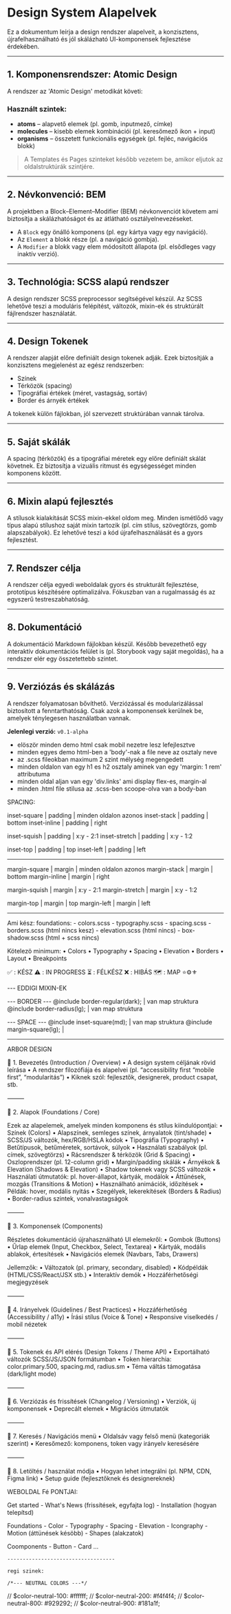 # Design System Alapelvek

Ez a dokumentum leírja a design rendszer alapelveit, a konzisztens, újrafelhasználható és jól skálázható UI-komponensek fejlesztése érdekében.

---

## 1. Komponensrendszer: Atomic Design

A rendszer az 'Atomic Design' metodikát követi:

### Használt szintek:

- **atoms** – alapvető elemek (pl. gomb, inputmező, címke)
- **molecules** – kisebb elemek kombinációi (pl. keresőmező ikon + input)
- **organisms** – összetett funkcionális egységek (pl. fejléc, navigációs blokk)

> A Templates és Pages szinteket később vezetem be, amikor eljutok az oldalstruktúrák szintjére.

---

## 2. Névkonvenció: BEM

A projektben a Block–Element–Modifier (BEM) névkonvenciót követem
ami biztosítja a skálázhatóságot és az átlátható osztályelnevezéseket.

- A `Block` egy önálló komponens (pl. egy kártya vagy egy navigáció).
- Az `Element` a blokk része (pl. a navigáció gombja).
- A `Modifier` a blokk vagy elem módosított állapota (pl. elsődleges vagy inaktív verzió).

---

## 3. Technológia: SCSS alapú rendszer

A design rendszer SCSS preprocessor segítségével készül. Az SCSS lehetővé teszi a moduláris felépítést, változók, mixin-ek és struktúrált fájlrendszer használatát.

---

## 4. Design Tokenek

A rendszer alapját előre definiált design tokenek adják. Ezek biztosítják a konzisztens megjelenést az egész rendszerben:

- Színek
- Térközök (spacing)
- Tipográfiai értékek (méret, vastagság, sortáv)
- Border és árnyék értékek

A tokenek külön fájlokban, jól szervezett struktúrában vannak tárolva.

---

## 5. Saját skálák

A spacing (térközök) és a tipográfiai méretek egy előre definiált skálát követnek. Ez biztosítja a vizuális ritmust és egységességet minden komponens között.

---

## 6. Mixin alapú fejlesztés

A stílusok kialakítását SCSS mixin-ekkel oldom meg. Minden ismétlődő vagy típus alapú stílushoz saját mixin tartozik (pl. cím stílus, szövegtörzs, gomb alapszabályok). Ez lehetővé teszi a kód újrafelhasználását és a gyors fejlesztést.

---

## 7. Rendszer célja

A rendszer célja egyedi weboldalak gyors és strukturált fejlesztése, prototípus készítésére optimalizálva. Fókuszban van a rugalmasság és az egyszerű testreszabhatóság.

---

## 8. Dokumentáció

A dokumentáció Markdown fájlokban készül. Később bevezethető egy interaktív dokumentációs felület is (pl. Storybook vagy saját megoldás), ha a rendszer elér egy összetettebb szintet.

---

## 9. Verziózás és skálázás

A rendszer folyamatosan bővíthető. Verziózással és modularizálással biztosított a fenntarthatóság. Csak azok a komponensek kerülnek be, amelyek ténylegesen használatban vannak.

**Jelenlegi verzió:** `v0.1-alpha`

- elöször minden demo html csak mobil nezetre lesz lefejlesztve
- minden egyes demo html-ben a 'body'-nak a file neve az osztaly neve
- az .scss fileokban maximum 2 szint mélység megengedett
- minden oldalon van egy h1 es h2 osztaly aminek van egy 'margin: 1 rem' attributuma
- minden oldal aljan van egy 'div.links' ami display flex-es, margin-al
- minden .html file stilusa az .scss-ben scoope-olva van a body-ban


SPACING:

inset-square    |     padding     |     minden oldalon azonos
inset-stack     |     padding     |     bottom
inset-inline    |     padding     |     right

inset-squish    |     padding     |     x:y - 2:1
inset-stretch   |     padding     |     x:y - 1:2

inset-top       |     padding     |     top
inset-left      |     padding     |     left

-------------------------------------------------------------

margin-square   |     margin      |     minden oldalon azonos
margin-stack    |     margin      |     bottom
margin-inline   |     margin      |     right

margin-squish   |     margin      |     x:y - 2:1
margin-stretch  |     margin      |     x:y - 1:2

margin-top      |     margin      |     top
margin-left     |     margin      |     left

--------------------------------------------

Ami kész:
 foundations:
	-	colors.scss
	- typography.scss
	- spacing.scss
	- borders.scss	 (html nincs kesz)
	- elevation.scss (html nincs)
	- box-shadow.scss (html + scss nincs)

Kötelezö minimum:
	•	Colors
	•	Typography
	•	Spacing
	•	Elevation
	•	Borders
	•	Layout
	•	Breakpoints

✅ : KÉSZ
⚠️ : IN PROGRESS
⏳ : FÉLKÉSZ
❌ : HIBÁS
🗺️ : MAP
⭐️⚙️⚜️


--- EDDIGI MIXIN-EK

--- BORDER ---
@include border-regular(dark);        |   van map struktura
@include border-radius(lg);           |   van map struktura

--- SPACE ---
@include inset-square(md);            |   van map struktura
@include margin-square(lg);           |   



---------------------------
ARBOR DESIGN

🔹 1. Bevezetés (Introduction / Overview)
	•	A design system céljának rövid leírása
	•	A rendszer filozófiája és alapelvei (pl. “accessibility first “mobile first”, “modularitás”)
	•	Kiknek szól: fejlesztők, designerek, product csapat, stb.

⸻

🔹 2. Alapok (Foundations / Core)

Ezek az alapelemek, amelyek minden komponens és stílus kiindulópontjai:
	•	Színek (Colors)
    •	Alapszínek, semleges színek, árnyalatok (tint/shade)
    •	SCSS/JS változók, hex/RGB/HSLA kódok
	•	Tipográfia (Typography)
    •	Betűtípusok, betűméretek, sortávok, súlyok
    •	Használati szabályok (pl. címek, szövegtörzs)
	•	Rácsrendszer & térközök (Grid & Spacing)
    •	Oszloprendszer (pl. 12-column grid)
    •	Margin/padding skálák
	•	Árnyékok & Elevation (Shadows & Elevation)
    •	Shadow tokenek vagy SCSS változók
    •	Használati útmutatók: pl. hover-állapot, kártyák, modálok
	•	Áttűnések, mozgás (Transitions & Motion)
    •	Használható animációk, időzítések
    •	Példák: hover, modális nyitás
	•	Szegélyek, lekerekítések (Borders & Radius)
	  •	Border-radius szintek, vonalvastagságok

⸻

🔹 3. Komponensek (Components)

Részletes dokumentáció újrahasználható UI elemekről:
	•	Gombok (Buttons)
	•	Űrlap elemek (Input, Checkbox, Select, Textarea)
	•	Kártyák, modális ablakok, értesítések
	•	Navigációs elemek (Navbars, Tabs, Drawers)

Jellemzők:
	•	Változatok (pl. primary, secondary, disabled)
	•	Kódpéldák (HTML/CSS/React/JSX stb.)
	•	Interaktív demók
	•	Hozzáférhetőségi megjegyzések

⸻

🔹 4. Irányelvek (Guidelines / Best Practices)
	•	Hozzáférhetőség (Accessibility / a11y)
	•	Írási stílus (Voice & Tone)
	•	Responsive viselkedés / mobil nézetek

⸻

🔹 5. Tokenek és API elérés (Design Tokens / Theme API)
	•	Exportálható változók SCSS/JS/JSON formátumban
	•	Token hierarchia: color.primary.500, spacing.md, radius.sm
	•	Téma váltás támogatása (dark/light mode)

⸻

🔹 6. Verziózás és frissítések (Changelog / Versioning)
	•	Verziók, új komponensek
	•	Deprecált elemek
	•	Migrációs útmutatók

⸻

🔹 7. Keresés / Navigációs menü
	•	Oldalsáv vagy felső menü (kategoriák szerint)
	•	Keresőmező: komponens, token vagy irányelv keresésére

⸻

🔹 8. Letöltés / használat módja
	•	Hogyan lehet integrálni (pl. NPM, CDN, Figma link)
	•	Setup guide (fejlesztőknek és designereknek)

WEBOLDAL Fé PONTJAI:

  Get started
    - What's News (frissítések, egyfajta log)
    - Installation (hogyan telepítsd)

  Foundations
    - Color
    - Typography
    - Spacing
    - Elevation
    - Icongraphy
    - Motion (áttünések késöbb)
    - Shapes (alakzatok)
  
  Coomponents
    - Button
    - Card
    ...

	-----------------------------------

	regi szinek:

	/*--- NEUTRAL COLORS ---*/
// $color-neutral-100: #ffffff;
// $color-neutral-200: #f4f4f4;
// $color-neutral-800: #929292;
// $color-neutral-900: #181a1f;